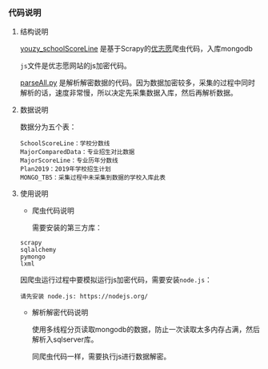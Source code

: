 ### 代码说明

1. 结构说明

   [youzy_schoolScoreLine](https://github.com/wgwcolour/MySpider/tree/master/youzy_spider/youzy_schoolScoreLine) 是基于Scrapy的[优志愿](<https://www.youzy.cn/> )爬虫代码，入库mongodb

   `js`文件是优志愿网站的js加密代码。

   [parseAll.py](https://github.com/wgwcolour/MySpider/blob/master/youzy_spider/parseAll.py) 是解析解密数据的代码。因为数据加密较多，采集的过程中同时解析的话，速度非常慢，所以决定先采集数据入库，然后再解析数据。

2. 数据说明

   数据分为五个表：

   ```
   SchoolScoreLine：学校分数线
   MajorComparedData：专业招生对比数据
   MajorScoreLine：专业历年分数线
   Plan2019：2019年学校招生计划
   MONGO_TB5：采集过程中未采集到数据的学校入库此表
   ```

3. 使用说明

   - 爬虫代码说明

     需要安装的第三方库：

   ```
   scrapy
   sqlalchemy
   pymongo
   lxml
   ```

   ​	因爬虫运行过程中要模拟运行js加密代码，需要安装`node.js`：

   ```
   请先安装 node.js: https://nodejs.org/
   ```

   - 解析解密代码说明

     使用多线程分页读取mongodb的数据，防止一次读取太多内存占满，然后解析入sqlserver库。

     同爬虫代码一样，需要执行js进行数据解密。

     